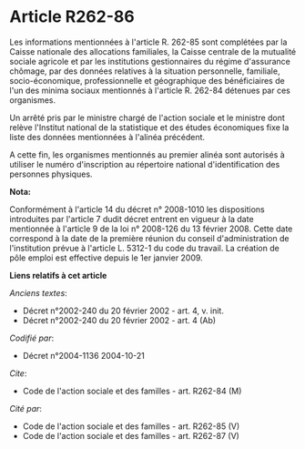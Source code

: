 # Article R262-86

Les informations mentionnées à l'article R. 262-85 sont complétées par la Caisse nationale des allocations familiales, la
Caisse centrale de la mutualité sociale agricole et par les institutions gestionnaires du régime d'assurance chômage, par des
données relatives à la situation personnelle, familiale, socio-économique, professionnelle et géographique des bénéficiaires
de l'un des minima sociaux mentionnés à l'article R. 262-84 détenues par ces organismes.

Un arrêté pris par le ministre chargé de l'action sociale et le ministre dont relève l'Institut national de la statistique et
des études économiques fixe la liste des données mentionnées à l'alinéa précédent.

A cette fin, les organismes mentionnés au premier alinéa sont autorisés à utiliser le numéro d'inscription au répertoire
national d'identification des personnes physiques.

**Nota:**

Conformément à l'article 14 du décret n° 2008-1010 les dispositions introduites par l'article 7 dudit décret entrent en
vigueur à la date mentionnée à l'article 9 de la loi n° 2008-126 du 13 février 2008. Cette date correspond à la date de la
première réunion du conseil d'administration de l'institution prévue à l'article L. 5312-1 du code du travail. La création de
pôle emploi est effective depuis le 1er janvier 2009.

**Liens relatifs à cet article**

_Anciens textes_:

  - Décret n°2002-240 du 20 février 2002 - art. 4, v. init.
  - Décret n°2002-240 du 20 février 2002 - art. 4 (Ab)

_Codifié par_:

  - Décret n°2004-1136 2004-10-21

_Cite_:

  - Code de l'action sociale et des familles - art. R262-84 (M)

_Cité par_:

  - Code de l'action sociale et des familles - art. R262-85 (V)
  - Code de l'action sociale et des familles - art. R262-87 (V)
